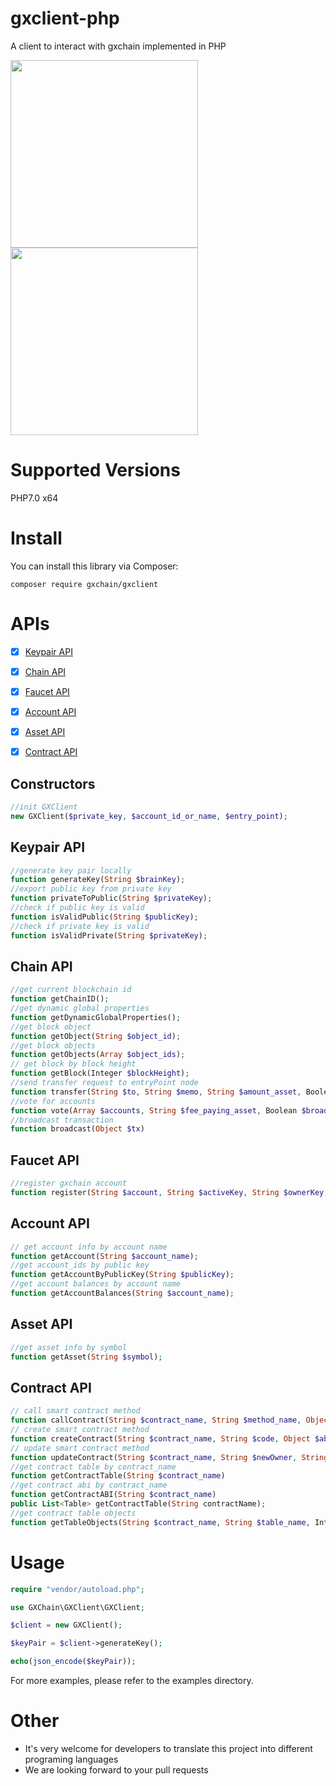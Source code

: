 # gxclient-php
A client to interact with gxchain implemented in PHP
<p>
 <a href='javascript:;'>
   <img width="300px" src='https://raw.githubusercontent.com/gxchain/gxips/master/assets/images/task-gxclient.png'/>
 </a>
 <a href='javascript:;'>
   <img width="300px" src='https://raw.githubusercontent.com/gxchain/gxips/master/assets/images/task-gxclient-en.png'/>
 </a>
</p> 

# Supported Versions
PHP7.0 x64

# Install

You can install this library via Composer:

```
composer require gxchain/gxclient
```
# APIs
- [x] [Keypair API](#keypair-api)
- [x] [Chain API](#chain-api)
- [x] [Faucet API](#faucet-api)
- [x] [Account API](#account-api)
- [x] [Asset API](#asset-api)
- [x] [Contract API](#contract-api)


## Constructors

``` php
//init GXClient
new GXClient($private_key, $account_id_or_name, $entry_point);
```

## Keypair API

``` php
//generate key pair locally
function generateKey(String $brainKey);
//export public key from private key
function privateToPublic(String $privateKey);
//check if public key is valid
function isValidPublic(String $publicKey);
//check if private key is valid
function isValidPrivate(String $privateKey);
```

## Chain API

``` php
//get current blockchain id
function getChainID();
//get dynamic global properties 
function getDynamicGlobalProperties();
//get block object
function getObject(String $object_id);
//get block objects
function getObjects(Array $object_ids);
// get block by block height
function getBlock(Integer $blockHeight);
//send transfer request to entryPoint node
function transfer(String $to, String $memo, String $amount_asset, Boolean $broadcast, String $fee_paying_asset);
//vote for accounts
function vote(Array $accounts, String $fee_paying_asset, Boolean $broadcast);
//broadcast transaction
function broadcast(Object $tx)
```

## Faucet API

``` php
//register gxchain account
function register(String $account, String $activeKey, String $ownerKey, String $memoKey, String $faucet);
```
## Account API

``` php
// get account info by account name
function getAccount(String $account_name);
//get account_ids by public key
function getAccountByPublicKey(String $publicKey);
//get account balances by account name
function getAccountBalances(String $account_name);
```

## Asset API

``` php
//get asset info by symbol
function getAsset(String $symbol);
```

## Contract API

``` php
// call smart contract method
function callContract(String $contract_name, String $method_name, Object $params, String $amount_asset, Boolean $broadcast, String $fee_paying_asset);
// create smart contract method
function createContract(String $contract_name, String $code, Object $abi, String $vm_type, String $vm_version, Boolean $broadcast, String $fee_paying_asset);
// update smart contract method
function updateContract(String $contract_name, String $newOwner, String $code, Object $abi, Boolean $broadcast, String $fee_paying_asset);
//get contract table by contract_name
function getContractTable(String $contract_name) 
//get contract abi by contract_name
function getContractABI(String $contract_name) 
public List<Table> getContractTable(String contractName);
//get contract table objects
function getTableObjects(String $contract_name, String $table_name, Integer $start, Integer $limit) 
```

# Usage

```php
require "vendor/autoload.php";

use GXChain\GXClient\GXClient;

$client = new GXClient();

$keyPair = $client->generateKey();

echo(json_encode($keyPair));
```

For more examples, please refer to the examples directory.

# Other

- It's very welcome for developers to translate this project into different programing languages
- We are looking forward to your pull requests
